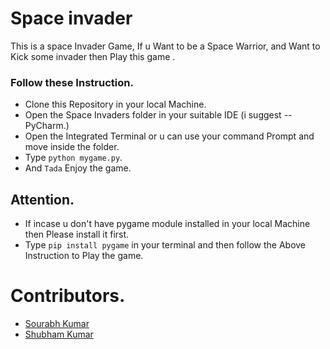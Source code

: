 # Space invader

This is a space Invader Game, If u Want to be a Space Warrior, and Want to Kick some invader then Play this game .

### Follow these Instruction.
- Clone this Repository in your local Machine.
- Open the Space Invaders folder in your suitable IDE (i suggest -- PyCharm.)
- Open the Integrated Terminal or u can use your command Prompt and move inside the folder. 
- Type ``python mygame.py``.
- And `Tada` Enjoy the game. 

## Attention.

- If incase u don't have pygame module installed in your local Machine then Please install it first.
- Type `pip install pygame` in your terminal and then follow the Above Instruction to Play the game.

# Contributors.

- <a href="https://github.com/skumardas267">Sourabh Kumar</a>
- <a href="https://github.com/shubham-sys">Shubham Kumar</a>

